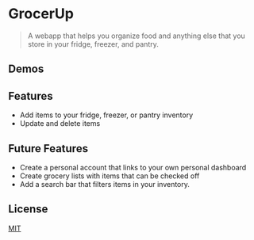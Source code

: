 # GrocerUp

<a href="https://img.shields.io/badge/status-running-green"></a>

> A webapp that helps you organize food and anything else that you store in your fridge, freezer, and pantry.


## Demos


## Features
- Add items to your fridge, freezer, or pantry inventory
- Update and delete items


## Future Features
- Create a personal account that links to your own personal dashboard
- Create grocery lists with items that can be checked off
- Add a search bar that filters items in your inventory.


## License
[MIT](https://choosealicense.com/licenses/mit/)


